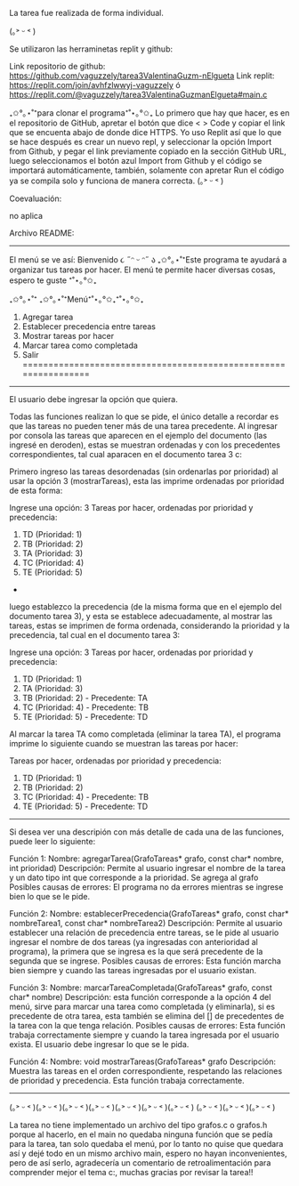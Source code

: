 La tarea fue realizada de forma individual.

(｡˃ ᵕ ˂ )

Se utilizaron las herraminetas replit y github:

Link repositorio de github: https://github.com/vaguzzely/tarea3ValentinaGuzm-nElgueta
Link replit: https://replit.com/join/avhfzlwwyj-vaguzzely     ó      https://replit.com/@vaguzzely/tarea3ValentinaGuzmanElgueta#main.c


₊✩°｡⋆˚⁺para clonar el programa⁺˚⋆｡°✩₊
Lo primero que hay que hacer, es en el repositorio de GitHub, apretar el botón que dice < > Code y copiar el link que se encuenta abajo de donde dice HTTPS. Yo uso Replit así que lo que se hace después es crear un nuevo repl, y seleccionar la opción Import from Github, y pegar el link previamente copiado en la sección GitHub URL, luego seleccionamos el botón azul Import from Github y el código se importará automáticamente, también, solamente con apretar Run el código ya se compila solo y funciona de manera correcta. (｡˃ ᵕ ˂ )

Coevaluación:

no aplica

Archivo README:

----------------------------------
El menú se ve así:
Bienvenido ૮ ˶ᵔ ᵕ ᵔ˶ ა
₊✩°｡⋆˚⁺Este programa te ayudará a organizar tus tareas por hacer. El menú te permite hacer diversas cosas, espero te guste ⁺˚⋆｡°✩₊

₊✩°｡⋆˚⁺ ₊✩°｡⋆˚⁺Menú⁺˚⋆｡°✩₊⁺˚⋆｡°✩₊
1. Agregar tarea
2. Establecer precedencia entre tareas
3. Mostrar tareas por hacer
4. Marcar tarea como completada
5. Salir
================================================================
---------------------------------
El usuario debe ingresar la opción que quiera.

Todas las funciones realizan lo que se pide, el único detalle a recordar es que las tareas no pueden tener más de una tarea precedente.
Al ingresar por consola las tareas que aparecen en el ejemplo del documento (las ingresé en deroden), estas se muestran ordenadas y con los precedentes correspondientes, tal cual aparacen en el documento tarea 3 c:

Primero ingreso las tareas desordenadas (sin ordenarlas por prioridad)
al usar la opción 3 (mostrarTareas), esta las imprime ordenadas por prioridad de esta forma:

Ingrese una opción: 3
Tareas por hacer, ordenadas por prioridad y precedencia:
1. TD (Prioridad: 1)
2. TB (Prioridad: 2)
3. TA (Prioridad: 3)
4. TC (Prioridad: 4)
5. TE (Prioridad: 5)
-
luego establezco la precedencia (de la misma forma que en el ejemplo del documento tarea 3), y esta se establece adecuadamente,
al mostrar las tareas, estas se imprimen de forma ordenada, considerando la prioridad y la precedencia, tal cual en el documento tarea 3:

Ingrese una opción: 3
Tareas por hacer, ordenadas por prioridad y precedencia:
1. TD (Prioridad: 1)
2. TA (Prioridad: 3)
3. TB (Prioridad: 2) - Precedente: TA
4. TC (Prioridad: 4) - Precedente: TB
5. TE (Prioridad: 5) - Precedente: TD

Al marcar la tarea TA como completada (eliminar la tarea TA), el programa imprime lo siguiente cuando se muestran las tareas por hacer:

Tareas por hacer, ordenadas por prioridad y precedencia:
1. TD (Prioridad: 1)
2. TB (Prioridad: 2)
3. TC (Prioridad: 4) - Precedente: TB
4. TE (Prioridad: 5) - Precedente: TD

----------------------------------------------------------------

Si desea ver una descripión con más detalle de cada una de las funciones, puede leer lo siguiente:

Función 1:
Nombre: agregarTarea(GrafoTareas* grafo, const char* nombre, int prioridad)
Descripción: Permite al usuario ingresar el nombre de la tarea y un dato tipo int que corresponde a la prioridad. Se agrega al grafo
Posibles causas de errores: El programa no da errores mientras se ingrese bien lo que se le pide.

Función 2:
Nombre: establecerPrecedencia(GrafoTareas* grafo, const char* nombreTarea1, const char* nombreTarea2)
Descripción: Permite al usuario establecer una relación de precedencia entre tareas, se le pide al usuario ingresar el nombre de dos tareas (ya ingresadas con anterioridad al programa),
la primera que se ingresa es la que será precedente de la segunda que se ingrese.
Posibles causas de errores: Esta función marcha bien siempre y cuando las tareas ingresadas por el usuario existan.

Función 3:
Nombre: marcarTareaCompletada(GrafoTareas* grafo, const char* nombre) 
Descripción: esta función corresponde a la opción 4 del menú, sirve para marcar una tarea como completada (y eliminarla), si es precedente de otra tarea, esta también se elimina del []
de precedentes de la tarea con la que tenga relación.
Posibles causas de errores: Esta función trabaja correctamente siempre y cuando la tarea ingresada por el usuario exista. El usuario debe ingresar lo que se le pida.

Función 4:
Nombre: void mostrarTareas(GrafoTareas* grafo
Descripción: Muestra las tareas en el orden correspondiente, respetando las relaciones de prioridad y precedencia.
Esta función trabaja correctamente.

---------------------------------------------------------------------------------
(｡˃ ᵕ ˂ )(｡˃ ᵕ ˂ )(｡˃ ᵕ ˂ )(｡˃ ᵕ ˂ )(｡˃ ᵕ ˂ )(｡˃ ᵕ ˂ )(｡˃ ᵕ ˂ )
(｡˃ ᵕ ˂ )(｡˃ ᵕ ˂ )(｡˃ ᵕ ˂ )

La tarea no tiene implementado un archivo del tipo grafos.c o grafos.h porque al hacerlo, en el main no quedaba ninguna función que se pedía para la tarea, tan solo quedaba el menú, por lo tanto
no quise que quedara así y dejé todo en un mismo archivo main, espero no hayan inconvenientes, pero de así serlo, agradecería un comentario de retroalimentación para comprender mejor el tema c:,
muchas gracias por revisar la tarea!!